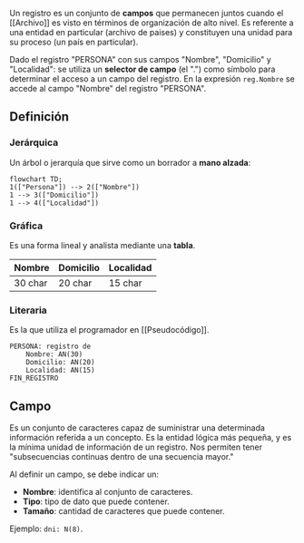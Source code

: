 Un registro es un conjunto de **campos** que permanecen juntos cuando el [[Archivo]] es visto en términos de organización de alto nivel. Es referente a una entidad en particular (archivo de paises) y constituyen una unidad para su proceso (un país en particular).

Dado el registro "PERSONA" con sus campos "Nombre", "Domicilio" y "Localidad": se utiliza un **selector de campo** (el ".") como símbolo para determinar el acceso a un campo del registro. En la expresión `reg.Nombre` se accede al campo "Nombre" del registro "PERSONA".

## Definición

### Jerárquica

Un árbol o jerarquía que sirve como un borrador a **mano alzada**:

```mermaid
flowchart TD;
1(["Persona"]) --> 2(["Nombre"])
1 --> 3(["Domicilio"])
1 --> 4(["Localidad"])
```

### Gráfica

Es una forma lineal y analista mediante una **tabla**.

| Nombre  | Domicilio | Localidad |
| ------- | --------- | --------- |
| 30 char | 20 char   | 15 char   |

### Literaria

Es la que utiliza el programador en [[Pseudocódigo]].

```
PERSONA: registro de
	Nombre: AN(30)
	Domicilio: AN(20)
	Localidad: AN(15)
FIN_REGISTRO
```

## Campo

Es un conjunto de caracteres capaz de suministrar una determinada información referida a un concepto. Es la entidad lógica más pequeña, y es la mínima unidad de información de un registro. Nos permiten tener "subsecuencias continuas dentro de una secuencia mayor." 

Al definir un campo, se debe indicar un:

- **Nombre**: identifica al conjunto de caracteres.
- **Tipo**: tipo de dato que puede contener.
- **Tamaño**: cantidad de caracteres que puede contener.

Ejemplo: `dni: N(8)`.
